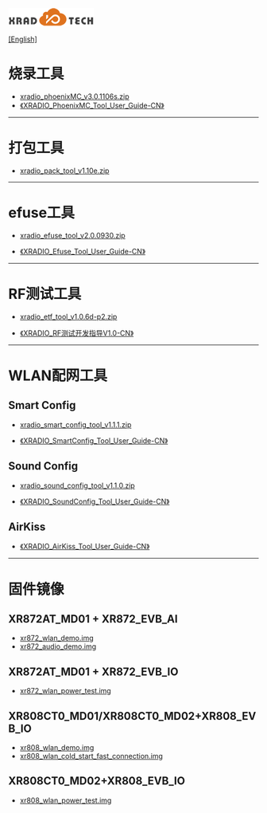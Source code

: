 
![](../../images/XRADIOTECHLOGO.png)

[[English]](index-en.md)

# 烧录工具

* [xradio_phoenixMC_v3.0.1106s.zip](../../download/4.SDK/tools/xradio_phoenixMC_v3.0.1106s.zip)
* [《XRADIO_PhoenixMC_Tool_User_Guide-CN》](../../download/4.SDK/document/XRADIO_PhoenixMC_Tool_User_Guide-CN.pdf)

----

# 打包工具

* [xradio_pack_tool_v1.10e.zip](../../download/4.SDK/tools/xradio_pack_tool_v1.10e.zip)

----

# efuse工具

* [xradio_efuse_tool_v2.0.0930.zip](../../download/5.生产测试/xradio_efuse_tool_v2.0.0930.zip)

* [《XRADIO_Efuse_Tool_User_Guide-CN》](../../download/2.产品指导/XRADIO_Efuse_Tool_User_Guide-CN.pdf)

----

# RF测试工具

* [xradio_etf_tool_v1.0.6d-p2.zip](../../download/2.产品指导/xradio_etf_tool_v1.0.6d-p2.zip)

* [《XRADIO_RF测试开发指导V1.0-CN》](../../download/2.产品指导/XRADIO_RF测试开发指导V1.0-CN.pdf)

----

# WLAN配网工具

## Smart Config

* [xradio_smart_config_tool_v1.1.1.zip](../../download/4.SDK/tools/xradio_smart_config_tool_v1.1.1.zip)

* [《XRADIO_SmartConfig_Tool_User_Guide-CN》](../../download/4.SDK/document/XRADIO_SmartConfig_Tool_User_Guide-CN.pdf)


## Sound Config

* [xradio_sound_config_tool_v1.1.0.zip](../../download/4.SDK/tools/xradio_sound_config_tool_v1.1.0.zip)

* [《XRADIO_SoundConfig_Tool_User_Guide-CN》](../../download/4.SDK/document/XRADIO_SoundConfig_Tool_User_Guide-CN.pdf)

## AirKiss
* [《XRADIO_AirKiss_Tool_User_Guide-CN》](../../download/4.SDK/document/XRADIO_AirKiss_Tool_User_Guide-CN.pdf)


----

# 固件镜像

## XR872AT_MD01 + XR872_EVB_AI

* [xr872_wlan_demo.img](../../download/4.SDK/tools/xr872_wlan_demo.img)
* [xr872_audio_demo.img](../../download/4.SDK/tools/xr872_audio_demo.img)

## XR872AT_MD01 + XR872_EVB_IO
* [xr872_wlan_power_test.img](../../download/4.SDK/tools/xr872_wlan_power_test.img)

## XR808CT0_MD01/XR808CT0_MD02+XR808_EVB_IO
* [xr808_wlan_demo.img](../../download/4.SDK/tools/xr808_wlan_demo.img)
* [xr808_wlan_cold_start_fast_connection.img](../../download/4.SDK/tools/xr808_cold_start_fast_connection.img)

## XR808CT0_MD02+XR808_EVB_IO
* [xr808_wlan_power_test.img](../../download/4.SDK/tools/xr808_wlan_power_test.img)
